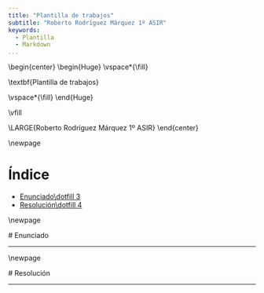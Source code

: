 ```yaml
---
title: "Plantilla de trabajos"
subtitle: "Roberto Rodríguez Márquez 1º ASIR"
keywords:
  - Plantilla
  - Markdown
...
```


\begin{center}
\begin{Huge}
\vspace*{\fill}

\textbf{Plantilla de trabajos}

\vspace*{\fill}
\end{Huge}

\vfill

\LARGE{Roberto Rodríguez Márquez 1º ASIR}
\end{center}


\newpage

# Índice
- [Enunciado\dotfill 3](#id-section1)
- [Resolución\dotfill 4](#id-section2)

\newpage
<div id='id-section1'/>
# Enunciado

---

\newpage
<div id='id-section2'/>
# Resolución

---


